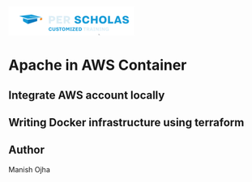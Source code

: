 [![Per Scholas](../per_scholas.png)](https://www.perscholas.org) 

# Apache in AWS Container

## Integrate AWS account locally

## Writing Docker infrastructure using terraform

### 

## Author
Manish Ojha
